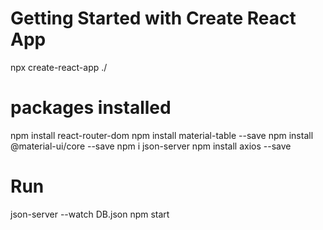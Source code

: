 # Getting Started with Create React App

npx create-react-app ./

# packages installed

npm install react-router-dom
npm install material-table --save
npm install @material-ui/core --save
npm i json-server
npm install axios --save

# Run

json-server --watch DB.json
npm start
